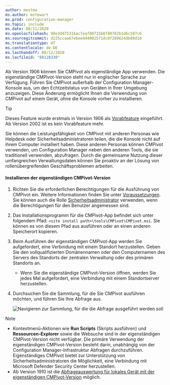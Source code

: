 ```yaml
---
author: mestew
ms.author: mstewart
ms.prod: configuration-manager
ms.topic: include
ms.date: 08/11/2020
ms.openlocfilehash: 98e3dd75316acfeaf88715b8f80762b1d6c587c6
ms.sourcegitcommit: d225ccaa67ebee444002571dc8f289624db80d10
ms.translationtype: HT
ms.contentlocale: de-DE
ms.lasthandoff: 08/12/2020
ms.locfileid: "88128330"
---
```

<!--This file is shared by the cmpivot.md file and the cmpivot-changes.md file and contains information on how to run CMPivot standalone. H2s or HJ3s are determined by the article for which the include file is used.-->
<!--3555890, 4619340, 4683130 -->

Ab Version 1906 können Sie CMPivot als eigenständige App verwenden. Die eigenständige CMPivot-Version steht nur in englischer Sprache zur Verfügung. Führen Sie CMPivot außerhalb der Configuration Manager-Konsole aus, um den Echtzeitstatus von Geräten in Ihrer Umgebung anzuzeigen. Diese Änderung ermöglicht Ihnen die Verwendung von CMPivot auf einem Gerät, ohne die Konsole vorher zu installieren.

> [!Tip]  
> Dieses Feature wurde erstmals in Version 1906 als [Vorabfeature](../pre-release-features.md) eingeführt. Ab Version 2002 ist es kein Vorabfeature mehr.  

Sie können die Leistungsfähigkeit von CMPivot mit anderen Personas wie Helpdesk oder Sicherheitsadministratoren teilen, die die Konsole nicht auf ihrem Computer installiert haben. Diese anderen Personas können CMPivot verwenden, um Configuration Manager neben den anderen Tools, die sie traditionell verwenden, abzufragen. Durch die gemeinsame Nutzung dieser umfangreichen Verwaltungsdaten können Sie proaktiv an der Lösung von rollenübergreifenden Geschäftsproblemen arbeiten.

#### <a name="install-cmpivot-standalone"></a>Installieren der eigenständigen CMPivot-Version

1. Richten Sie die erforderlichen Berechtigungen für die Ausführung von CMPivot ein. Weitere Informationen finden Sie unter [Voraussetzungen](../cmpivot.md#prerequisites). Sie können auch die Rolle [Sicherheitsadministrator](../cmpivot-changes.md#bkmk_cmpivot_secadmin1906) verwenden, wenn die Berechtigungen für den Benutzer angemessen sind.
2. Das Installationsprogramm für die CMPivot-App befindet sich unter folgendem Pfad: `<site install path>\tools\CMPivot\CMPivot.msi`. Sie können es von diesem Pfad aus ausführen oder an einen anderen Speicherort kopieren.
3. Beim Ausführen der eigenständigen CMPivot-App werden Sie aufgefordert, eine Verbindung mit einem Standort herzustellen. Geben Sie den vollqualifizierten Domänennamen oder den Computernamen des Servers des Standorts der zentralen Verwaltung oder des primären Standorts an.
   - Wenn Sie die eigenständige CMPivot-Version öffnen, werden Sie jedes Mal aufgefordert, eine Verbindung mit einem Standortserver herzustellen.
4. Durchsuchen Sie die Sammlung, für die Sie CMPivot ausführen möchten, und führen Sie Ihre Abfrage aus.

   ![Navigieren zur Sammlung, für die die Abfrage ausgeführt werden soll](../media/3555890-cmpivot-standalone-browse-collection.png)

> [!NOTE]
> - Kontextmenü-Aktionen wie **Run Scripts** (Skripts ausführen) und **Ressourcen-Explorer** sowie die Websuche sind in der eigenständigen CMPivot-Version nicht verfügbar. Die primäre Verwendung der eigenständigen CMPivot-Version besteht darin, unabhängig von der Configuration Manager-Infrastruktur Abfragen durchzuführen. Eigenständiges CMPivot bietet zur Unterstützung von Sicherheitsadministratoren die Möglichkeit, eine Verbindung mit Microsoft Defender Security Center herzustellen. <!--5605358-->
> - Ab Version 1910 ist die [Abfrageauswertung für lokales Gerät mit der eigenständigen CMPivot-Version](../cmpivot-changes.md#bkmk_local-eval) möglich. <!--3197353--> 